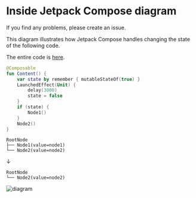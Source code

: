 # Inside Jetpack Compose diagram

If you find any problems, please create an issue.

This diagram illustrates how Jetpack Compose handles changing the state of the following code.

The entire code is [here](https://github.com/takahirom/simple-compose-for-learning-inside-compose/blob/873568ae64965d50cd68abe238e1c5dcb6b30fcc/src/main/kotlin/com/github/takahirom/compose/Main.kt#L82-L92).


```kotlin
@Composable
fun Content() {
    var state by remember { mutableStateOf(true) }
    LaunchedEffect(Unit) {
        delay(3000)
        state = false
    }
    if (state) {
        Node1()
    }
    Node2()
}
```

```
RootNode
├── Node1(value=node1)
└── Node2(value=node2)
```

↓

```
RootNode
└── Node2(value=node2)
```


![diagram](./diagram.png)
